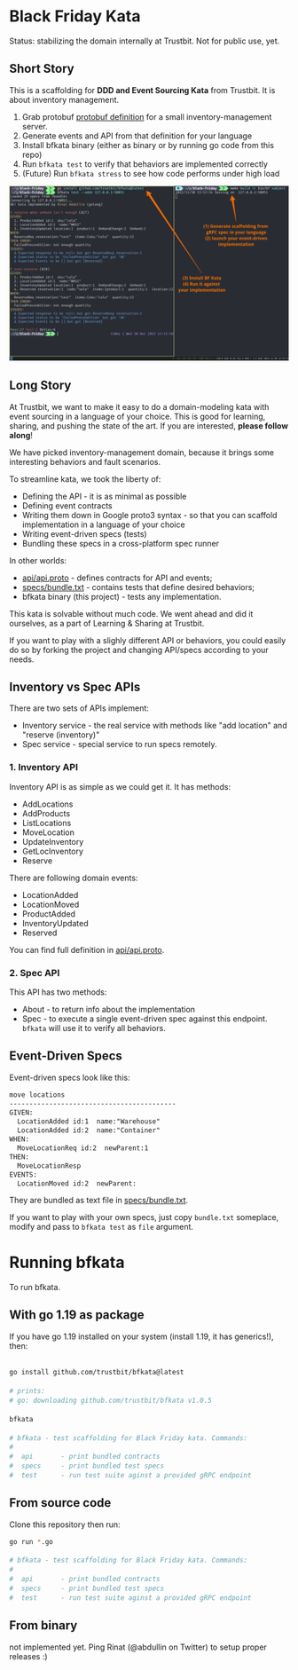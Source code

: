 # Black Friday Kata


Status: stabilizing the domain internally at Trustbit. Not for public use, yet.

## Short Story

This is a scaffolding for **DDD and Event Sourcing Kata** from Trustbit. It is about inventory management.

1. Grab protobuf [protobuf definition](api/api.proto) for a small inventory-management server.
2. Generate events and API from that definition for your language
3. Install bfkata binary (either as binary or by running go code from this repo)
4. Run `bfkata test` to verify that behaviors are implemented correctly
5. (Future) Run `bfkata stress` to see how code performs under high load

![](doc/picture.png)


## Long Story

At Trustbit, we want to make it easy to do a domain-modeling kata with event sourcing in a language of your choice. This is good for learning, sharing, and pushing the state of the art. If you are interested, **please follow along**!

We have picked inventory-management domain, because it brings some interesting behaviors and fault scenarios.

To streamline kata, we took the liberty of:

- Defining the API - it is as minimal as possible
- Defining event contracts
- Writing them down in Google proto3 syntax - so that you can scaffold implementation in a language of your choice
- Writing event-driven specs (tests)
- Bundling these specs in a cross-platform spec runner

In other worlds:
- [api/api.proto](api/api.proto) - defines contracts for API and events;
- [specs/bundle.txt](specs/bundle.txt) - contains tests that define desired behaviors;
- bfkata binary (this project) - tests any implementation.

This kata is solvable without much code. We went ahead and did it ourselves, as a part of Learning & Sharing at Trustbit.

If you want to play with a slighly different API or behaviors, you could easily do so by forking the project and changing API/specs according to your needs.

## Inventory vs Spec APIs

There are two sets of APIs  implement:

- Inventory service - the real service with methods like "add location" and "reserve (inventory)"
- Spec service - special service to run specs remotely.


### 1. Inventory API

Inventory API is as simple as we could get it. It has methods:

- AddLocations 
- AddProducts 
- ListLocations
- MoveLocation
- UpdateInventory
- GetLocInventory
- Reserve

There are following domain events:

- LocationAdded
- LocationMoved
- ProductAdded
- InventoryUpdated
- Reserved

You can find full definition in [api/api.proto](api/api.proto).

### 2. Spec API

This API has two methods:

- About - to return info about the implementation
- Spec - to execute a single event-driven spec against this endpoint. `bfkata` will use it to verify all behaviors.


## Event-Driven Specs

Event-driven specs look like this:

```
move locations
------------------------------------------
GIVEN:
  LocationAdded id:1  name:"Warehouse"
  LocationAdded id:2  name:"Container"
WHEN:
  MoveLocationReq id:2  newParent:1
THEN:
  MoveLocationResp 
EVENTS:
  LocationMoved id:2  newParent:
```

They are bundled as text file in [specs/bundle.txt](specs/bundle.txt).

If you want to play with your own specs, just copy `bundle.txt` someplace, modify and pass to `bfkata test` as `file` argument.

# Running bfkata

To run bfkata.


## With go 1.19 as package

If you have go 1.19 installed on your system (install 1.19, it has generics!), then:

```bash

go install github.com/trustbit/bfkata@latest

# prints:
# go: downloading github.com/trustbit/bfkata v1.0.5

bfkata  

# bfkata - test scaffolding for Black Friday kata. Commands:
#
#  api       - print bundled contracts
#  specs     - print bundled test specs
#  test      - run test suite aginst a provided gRPC endpoint
```

## From source code

Clone this repository then run:

```bash
go run *.go

# bfkata - test scaffolding for Black Friday kata. Commands:
#
#  api       - print bundled contracts
#  specs     - print bundled test specs
#  test      - run test suite aginst a provided gRPC endpoint
```


## From binary

not implemented yet. Ping Rinat (@abdullin on Twitter) to setup proper releases :)